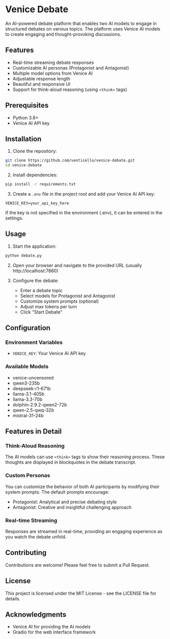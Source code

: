 # Venice Debate

An AI-powered debate platform that enables two AI models to engage in structured debates on various topics. The platform uses Venice AI models to create engaging and thought-provoking discussions.

## Features

- Real-time streaming debate responses
- Customizable AI personas (Protagonist and Antagonist)
- Multiple model options from Venice AI
- Adjustable response length
- Beautiful and responsive UI
- Support for think-aloud reasoning (using `<think>` tags)

## Prerequisites

- Python 3.8+
- Venice AI API key

## Installation

1. Clone the repository:
```bash
git clone https://github.com/venticello/venice-debate.git
cd venice-debate
```

2. Install dependencies:
```bash
pip install -r requirements.txt
```

3. Create a `.env` file in the project root and add your Venice AI API key:
```
VENICE_KEY=your_api_key_here
```
If the key is not specified in the environment (.env), it can be entered in the settings.
## Usage

1. Start the application:
```bash
python debate.py
```

2. Open your browser and navigate to the provided URL (usually http://localhost:7860)

3. Configure the debate:
   - Enter a debate topic
   - Select models for Protagonist and Antagonist
   - Customize system prompts (optional)
   - Adjust max tokens per turn
   - Click "Start Debate"

## Configuration

### Environment Variables
- `VENICE_KEY`: Your Venice AI API key

### Available Models
- venice-uncensored
- qwen3-235b
- deepseek-r1-671b
- llama-3.1-405b
- llama-3.3-70b
- dolphin-2.9.2-qwen2-72b
- qwen-2.5-qwq-32b
- mistral-31-24b

## Features in Detail

### Think-Aloud Reasoning
The AI models can use `<think>` tags to show their reasoning process. These thoughts are displayed in blockquotes in the debate transcript.

### Custom Personas
You can customize the behavior of both AI participants by modifying their system prompts. The default prompts encourage:
- Protagonist: Analytical and precise debating style
- Antagonist: Creative and insightful challenging approach

### Real-time Streaming
Responses are streamed in real-time, providing an engaging experience as you watch the debate unfold.

## Contributing

Contributions are welcome! Please feel free to submit a Pull Request.

## License

This project is licensed under the MIT License - see the LICENSE file for details.

## Acknowledgments

- Venice AI for providing the AI models
- Gradio for the web interface framework 